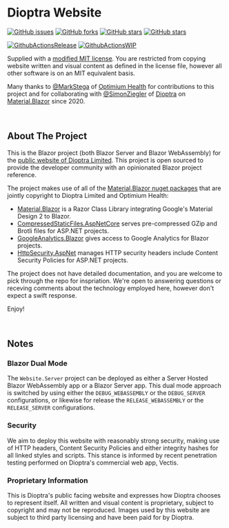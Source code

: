 # Dioptra Website

[![GitHub issues](https://img.shields.io/github/issues/Dioptra/Website.2203?logo=github&style=flat-square)](https://github.com/Dioptra/Website.2203/issues)
[![GitHub forks](https://img.shields.io/github/forks/Dioptra/Website.2203?logo=github&style=flat-square)](https://github.com/Dioptra/Website.2203/network/members)
[![GitHub stars](https://img.shields.io/github/stars/Dioptra/Website.2203?logo=github&style=flat-square)](https://github.com/Dioptra/Website.2203/stargazers)
[![GitHub stars](https://img.shields.io/github/watchers/Dioptra/Website.2203?logo=github&style=flat-square)](https://github.com/Dioptra/Website.2203/watchers)

[![GithubActionsRelease](https://img.shields.io/github/actions/workflow/status/Dioptra/Website.2203/GithubActionsRelease.yml?label=actions%20release&logo=github&style=flat-square)](https://github.com/Material-Blazor/HttpSecurity.AspNet/actions/workflows/GithubActionsRelease.yml)
[![GithubActionsWIP](https://img.shields.io/github/actions/workflow/status/Dioptra/Website.2203/GithubActionsWIP.yml?label=actions%20wip&logo=github&style=flat-square)](https://github.com/Material-Blazor/HttpSecurity.AspNet/actions/workflows/GithubActionsWIP.yml)

Supplied with a [modified MIT license](https://github.com/Dioptra/Website.2203/blob/main/LICENSE.md). You are restricted from copying website written and visual content
as defined in the license file, however all other software is on an MIT equivalent basis.

Many thanks to [@MarkStega](https://github.com/MarkStega) of [Optimium Health](https://www.optimiumhealth.com/) for contributions to this project and for collaborating with
[@SimonZiegler](https://github.com/simonziegler) of [Dioptra](https://dioptra.tech) on [Material.Blazor](https://github.com/Material-Blazor) since 2020.

<br />

## About The Project
This is the Blazor project (both Blazor Server and Blazor WebAssembly) for the [public website of Dioptra Limited](https://dioptra.tech). This project is open sourced to
provide the developer community with an opinionated Blazor project reference.

The project makes use of all of the [Material.Blazor nuget packages](https://github.com/Material-Blazor) that are jointly copyright to Dioptra Limited and Optimium Health:

- [Material.Blazor](https://github.com/Material-Blazor/Material.Blazor) is a Razor Class Library integrating Google's Material Design 2 to Blazor.
- [CompressedStaticFiles.AspNetCore](https://github.com/Material-Blazor/CompressedStaticFiles.AspNetCore) serves pre-compressed GZip and Brotli files for ASP.NET projects.
- [GoogleAnalytics.Blazor](https://github.com/Material-Blazor/GoogleAnalytics.Blazor) gives access to Google Analytics for Blazor projects.
- [HttpSecurity.AspNet](https://github.com/Material-Blazor/HttpSecurity.AspNet) manages HTTP security headers include Content Security Policies for ASP.NET projects.

The project does not have detailed documentation, and you are welcome to pick through the repo for inspriation. We're open to answering questions or receving comments about
the technology employed here, however don't expect a swift response.

Enjoy!

<br />

## Notes

### Blazor Dual Mode

The `Website.Server` project can be deployed as either a Server Hosted Blazor WebAssembly app or a Blazor Server app. This dual mode approach is switched by using either the 
`DEBUG_WEBASSEMBLY` or the `DEBUG_SERVER` configurations, or likewise for release the `RELEASE_WEBASSEMBLY` or the `RELEASE_SERVER` configurations.

### Security

We aim to deploy this website with reasonably strong security, making use of HTTP headers, Content Security Policies and either integrity hashes for all linked
styles and scripts. This stance is informed by recent penetration testing performed on Dioptra's commercial web app, Vectis.

### Proprietary Information

This is Dioptra's public facing website and expresses how Dioptra chooses to represent itself. All written and visual content is proprietary, subject to copyright and may
not be reproduced. Images used by this website are subject to third party licensing and have been paid for by Dioptra.
